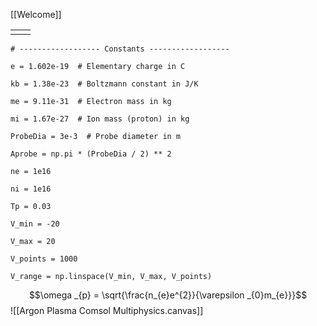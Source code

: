 [[Welcome]]


|     |     |
| --- | --- |
|     |     |
```
# ------------------ Constants ------------------

e = 1.602e-19  # Elementary charge in C

kb = 1.38e-23  # Boltzmann constant in J/K

me = 9.11e-31  # Electron mass in kg

mi = 1.67e-27  # Ion mass (proton) in kg

ProbeDia = 3e-3  # Probe diameter in m

Aprobe = np.pi * (ProbeDia / 2) ** 2

ne = 1e16

ni = 1e16

Tp = 0.03

V_min = -20

V_max = 20

V_points = 1000

V_range = np.linspace(V_min, V_max, V_points)
```
$$\omega _{p} = \sqrt{\frac{n_{e}e^{2}}{\varepsilon _{0}m_{e}}}$$
![[Argon Plasma Comsol Multiphysics.canvas]]